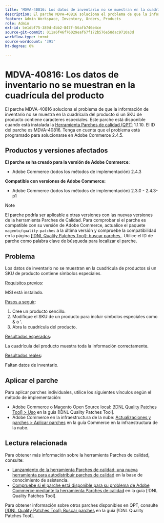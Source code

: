 ```yaml
---
title: 'MDVA-40816: Los datos de inventario no se muestran en la cuadrícula del producto'
description: El parche MDVA-40816 soluciona el problema de que la información de inventario no se muestra en la cuadrícula del producto si un SKU de producto contiene caracteres especiales. Este parche está disponible cuando está instalada la [Quality Patches Tool (QPT)](https://experienceleague.adobe.com/es/docs/commerce-operations/tools/quality-patches-tool/quality-patches-tool-to-self-serve-quality-patches) 1.1.10. El ID del parche es MDVA-40816. Tenga en cuenta que el problema está programado para solucionarse en Adobe Commerce 2.4.5.
feature: Admin Workspace, Inventory, Orders, Products
role: Admin
exl-id: be1dbf75-389d-4bb2-847f-56afb746e4ce
source-git-commit: 011a6f46f76029eaf67f172b576e58dac9710a3d
workflow-type: tm+mt
source-wordcount: '391'
ht-degree: 0%

---
```


# MDVA-40816: Los datos de inventario no se muestran en la cuadrícula del producto

El parche MDVA-40816 soluciona el problema de que la información de inventario no se muestra en la cuadrícula del producto si un SKU de producto contiene caracteres especiales. Este parche está disponible cuando está instalada la [Herramienta Parches de calidad (QPT)](https://experienceleague.adobe.com/es/docs/commerce-operations/tools/quality-patches-tool/quality-patches-tool-to-self-serve-quality-patches) 1.1.10. El ID del parche es MDVA-40816. Tenga en cuenta que el problema está programado para solucionarse en Adobe Commerce 2.4.5.

## Productos y versiones afectados

**El parche se ha creado para la versión de Adobe Commerce:**

* Adobe Commerce (todos los métodos de implementación) 2.4.3

**Compatible con versiones de Adobe Commerce:**

* Adobe Commerce (todos los métodos de implementación) 2.3.0 - 2.4.3-p1

>[!NOTE]
>
>El parche podría ser aplicable a otras versiones con las nuevas versiones de la herramienta Parches de Calidad. Para comprobar si el parche es compatible con su versión de Adobe Commerce, actualice el paquete `magento/quality-patches` a la última versión y compruebe la compatibilidad en la página [[!DNL Quality Patches Tool]: buscar parches ](https://experienceleague.adobe.com/es/docs/commerce-operations/tools/quality-patches-tool/quality-patches-tool-to-self-serve-quality-patches). Utilice el ID de parche como palabra clave de búsqueda para localizar el parche.

## Problema

Los datos de inventario no se muestran en la cuadrícula de productos si un SKU de producto contiene símbolos especiales.

<u>Requisitos previos</u>:

MSI está instalado.

<u>Pasos a seguir</u>:

1. Cree un producto sencillo.
1. Modifique el SKU de un producto para incluir símbolos especiales como &amp; o &#39;.
1. Abra la cuadrícula del producto.

<u>Resultados esperados</u>:

La cuadrícula del producto muestra toda la información correctamente.

<u>Resultados reales</u>:

Faltan datos de inventario.

## Aplicar el parche

Para aplicar parches individuales, utilice los siguientes vínculos según el método de implementación:

* Adobe Commerce o Magento Open Source local: [[!DNL Quality Patches Tool] > Uso](/help/tools/quality-patches-tool/usage.md) en la guía [!DNL Quality Patches Tool].
* Adobe Commerce en la infraestructura de la nube: [Actualizaciones y parches > Aplicar parches](https://experienceleague.adobe.com/docs/commerce-cloud-service/user-guide/develop/upgrade/apply-patches.html?lang=es) en la guía Commerce en la infraestructura de la nube.

## Lectura relacionada

Para obtener más información sobre la herramienta Parches de calidad, consulte:

* [Lanzamiento de la herramienta Parches de calidad: una nueva herramienta para autodistribuir parches de calidad](https://experienceleague.adobe.com/es/docs/commerce-operations/tools/quality-patches-tool/quality-patches-tool-to-self-serve-quality-patches) en la base de conocimiento de asistencia.
* [Compruebe si el parche está disponible para su problema de Adobe Commerce mediante la herramienta Parches de calidad](/help/tools/quality-patches-tool/patches-available-in-qpt/check-patch-for-magento-issue-with-magento-quality-patches.md) en la guía [!DNL Quality Patches Tool].

Para obtener información sobre otros parches disponibles en QPT, consulte [[!DNL Quality Patches Tool]: Buscar parches](https://experienceleague.adobe.com/tools/commerce-quality-patches/index.html?lang=es) en la guía [!DNL Quality Patches Tool].
